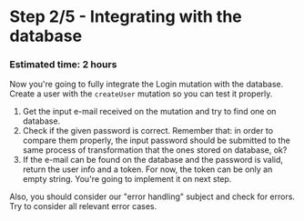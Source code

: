 # Step 2/5 - Integrating with the database

### Estimated time: 2 hours

Now you're going to fully integrate the Login mutation with the database. Create a user with the `createUser` mutation so you can test it properly.

1. Get the input e-mail received on the mutation and try to find one on database.
1. Check if the given password is correct. Remember that: in order to compare them properly, the input password should be submitted to the same process of transformation that the ones stored on database, ok?
1. If the e-mail can be found on the database and the password is valid, return the user info and a token. For now, the token can be only an empty string. You're going to implement it on next step.

Also, you should consider our "error handling" subject and check for errors. Try to consider all relevant error cases.

